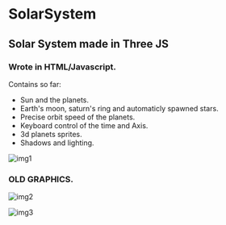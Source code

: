 # SolarSystem

## Solar System made in Three JS <br/>
### Wrote in HTML/Javascript.

Contains so far: <br/>
* Sun and the planets. <br/>
* Earth's moon, saturn's ring and automaticly spawned stars.<br/>
* Precise orbit speed of the planets. <br/>
* Keyboard control of the time and Axis. <br/>
* 3d planets sprites. <br/>
* Shadows and lighting. <br/>


![img1](https://i.postimg.cc/MZYxcVS7/Screenshot-628.png)

### OLD GRAPHICS.

![img2](https://i.postimg.cc/Hk70nbdL/Screenshot-626.png)

![img3](https://i.postimg.cc/gk7qGg95/Screenshot-627.png)
